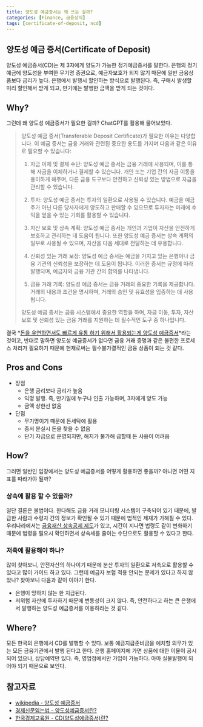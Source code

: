 ```yaml
---
title: 양도성 예금증서는 왜 쓰는 걸까?
categories: [Finance, 금융상식]
tags: [certificate-of-deposit, ncd]
---
```

## 양도성 예금 증서(Certificate of Deposit) 
양도성 예금증서(CD)는 제 3자에게 양도가 가능한 정기예금증서를 말한다. 
은행의 정기예금에 양도성을 부여한 무기명 증권으로, 예금자보호가 되지 않기 때문에 일반 금융상품보다 금리가 높다. 
은행에서 발행시 할인하는 방식으로 발행된다. 즉, 구매시 발생할 미리 할인해서 받게 되고, 만기에는 발행한 금액을 받게 되는 것이다. 

## Why? 
그런데 왜 양도성 예금증서가 필요한 걸까? ChatGPT를 활용해 물어보았다. 

> 양도성 예금 증서(Transferable Deposit Certificate)가 필요한 이유는 다양합니다. 이 예금 증서는 금융 거래와 관련된 중요한 용도를 가지며 다음과 같은 이유로 필요할 수 있습니다:
>
> 1. 자금 이체 및 결제 수단: 양도성 예금 증서는 금융 거래에 사용되며, 이를 통해 자금을 이체하거나 결제할 수 있습니다. 개인 또는 기업 간의 자금 이동을 용이하게 해주며, 다른 금융 도구보다 안전하고 신뢰성 있는 방법으로 자금을 관리할 수 있습니다.
> 
> 2. 투자: 양도성 예금 증서는 투자의 일환으로 사용될 수 있습니다. 예금을 예금주가 아닌 다른 당사자에게 양도하고 판매할 수 있으므로 투자자는 미래에 수익을 얻을 수 있는 기회를 활용할 수 있습니다.
> 
> 3. 자산 보호 및 상속 계획: 양도성 예금 증서는 개인과 기업이 자산을 안전하게 보호하고 관리하는 데 도움이 됩니다. 또한 양도성 예금 증서는 상속 계획의 일부로 사용될 수 있으며, 자산을 다음 세대로 전달하는 데 유용합니다.
> 
> 4. 신뢰성 있는 거래 보장: 양도성 예금 증서는 예금을 가지고 있는 은행이나 금융 기관의 신뢰성을 보장하는 데 도움이 됩니다. 이러한 증서는 규정에 따라 발행되며, 예금자와 금융 기관 간의 합의를 나타냅니다.
> 
> 5. 금융 거래 기록: 양도성 예금 증서는 금융 거래의 중요한 기록을 제공합니다. 거래의 내용과 조건을 명시하며, 거래의 승인 및 유효성을 입증하는 데 사용됩니다.
> 
> 양도성 예금 증서는 금융 시스템에서 중요한 역할을 하며, 자금 이동, 투자, 자산 보호 및 신뢰성 있는 금융 거래를 지원하는 데 필수적인 도구 중 하나입니다.

결국 *<u>돈을 유연하면서도 빠르게 유통 하기 위해서 활용되는게 양도성 예금증서</u>*라는 것이고, 반대로 말하면 양도성 예금증서가 없다면 금융 거래 증명과 같은 불편한 프로세스 처리가 필요하기 때문에 현재로써는 필수불가결적인 금융 상품이 되는 것 같다. 

## Pros and Cons
* 장점 
  - 은행 금리보다 금리가 높음 
  - 익명 발행. 즉, 만기일에 누구나 인출 가능하며, 3자에게 양도 가능
  - 금액 상한선 없음 
* 단점
  - 무기명이기 때문에 돈세탁에 활용 
  - 증서 분실시 돈을 찾을 수 없음 
  - 단기 자금으로 운영되지만, 해지가 불가해 급할때 돈 사용이 어려움 

## How? 
그러면 일반인 입장에서는 양도성 예금증서를 어떻게 활용하면 좋을까? 아니면 어떤 지표를 따라가야 될까? 

### 상속에 활용 할 수 있을까? 
일단 결론은 불법이다. 한다해도 금융 거래 모니터링 시스템이 구축되어 있기 때문에, 발급한 사람과 수령자 간의 정보가 확인될 수 있기 때문에 법적인 제재가 가해질 수 있다. 
우리나라에서는 [금융재산 상속공제 제도](https://www.law.go.kr/%EB%B2%95%EB%A0%B9/%EC%83%81%EC%86%8D%EC%84%B8%EB%B0%8F%EC%A6%9D%EC%97%AC%EC%84%B8%EB%B2%95%EC%8B%9C%ED%96%89%EB%A0%B9/%EC%A0%9C19%EC%A1%B0(33278,20230228))가 있고, 시간이 지나면 법령도 같이 변화하기 때문에 법령을 필요시 확인하면서 상속세를 줄이는 수단으로도 활용할 수 있다고 한다. 

### 저축에 활용해야 하나? 
많이 찾아보니, 안전자산의 하나이기 때문에 분산 투자의 일환으로 저축으로 활용할 수 있다고 많이 가이드 하고 있다. 그런데 예금자 보험 적용 안되는 문제가 있다고 하지 않았나? 
찾아보니 다음과 같이 이야기 한다. 
- 은행이 망하지 않는 한 지급된다. 
- 저위험 자산에 투자하기 때문에 변동성이 크지 않다. 
즉, 안전하다고 하는 큰 은행에서 발행하는 양도성 예금증서를 이용하라는 것 같다. 

## Where?
모든 한국의 은행에서 CD를 발행할 수 있다. 보통 예금지급준비금을 예치할 의무가 있는 모든 금융기관에서 발행 된다고 한다. 
은행 홈페이지에 가면 상품에 대한 이율이 공시되어 있으나, 상담예약만 있다. 즉, 영업점에서만 가입이 가능하다. 아마 실물발행이 되어야 되기 때문으로 보인다. 


## 참고자료
- [wikipedia - 양도성 예금증서](https://ko.wikipedia.org/wiki/%EC%96%91%EB%8F%84%EC%84%B1%EC%98%88%EA%B8%88%EC%A6%9D%EC%84%9C)
- [경제신문읽는법 - 양도성예금증서란?](https://ecodemy.cafe24.com/cd.html)
- [한국경제교육원 - CD(양도성예금증서)란?](http://koreaifp.com/financial_magazine/459)